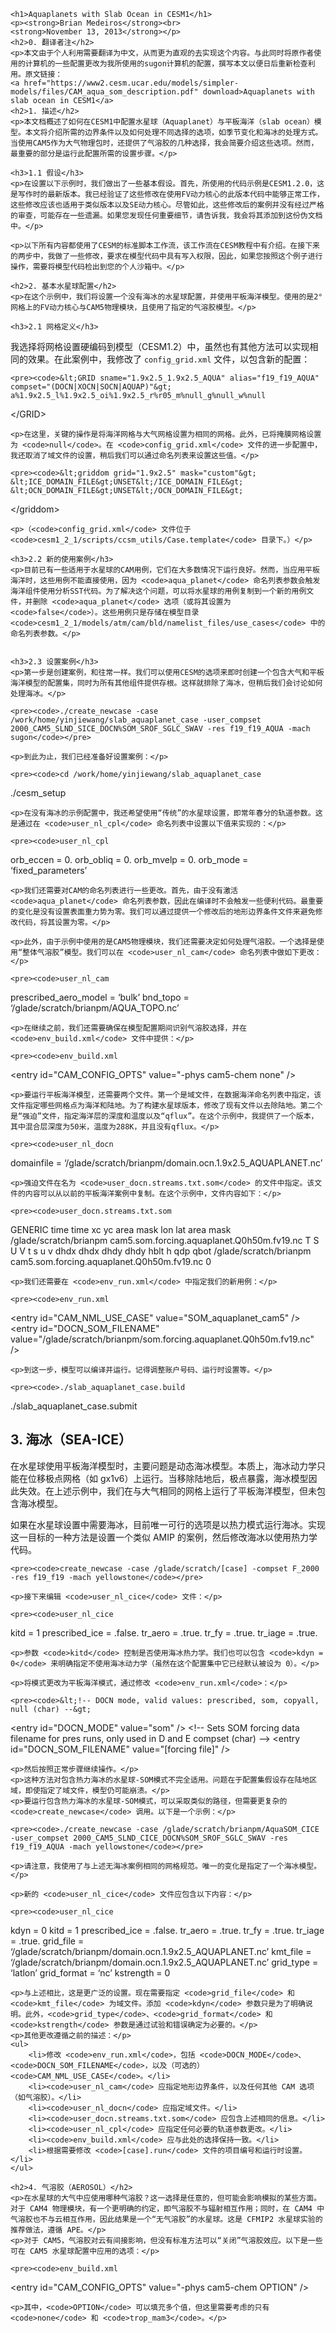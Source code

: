 
<html lang="zh">
<head>
    <meta charset="UTF-8">
    <meta name="viewport" content="width=device-width, initial-scale=1.0">
    <title>Aquaplanets with Slab Ocean in CESM1</title>
</head>
<body>

    <h1>Aquaplanets with Slab Ocean in CESM1</h1>
    <p><strong>Brian Medeiros</strong><br>
    <strong>November 13, 2013</strong></p>
    <h2>0. 翻译者注</h2>
    <p>本文由于个人利用需要翻译为中文，从而更为直观的去实现这个内容。与此同时将原作者使用的计算机的一些配置更改为我所使用的sugon计算机的配置，撰写本文以便日后重新检查利用。原文链接：
    <a href="https://www2.cesm.ucar.edu/models/simpler-models/files/CAM_aqua_som_description.pdf" download>Aquaplanets with slab ocean in CESM1</a>
    <h2>1. 描述</h2>
    <p>本文档概述了如何在CESM1中配置水星球（Aquaplanet）与平板海洋（slab ocean）模型。本文将介绍所需的边界条件以及如何处理不同选择的选项，如季节变化和海冰的处理方式。当使用CAM5作为大气物理包时，还提供了气溶胶的几种选择，我会简要介绍这些选项。然而，最重要的部分是运行此配置所需的设置步骤。</p>

    <h3>1.1 假设</h3>
    <p>在设置以下示例时，我们做出了一些基本假设。首先，所使用的代码示例是CESM1.2.0，这是写作时的最新版本。我已经验证了这些修改在使用FV动力核心的此版本代码中能够正常工作，这些修改应该也适用于类似版本以及SE动力核心。尽管如此，这些修改后的案例并没有经过严格的审查，可能存在一些遗漏。如果您发现任何重要细节，请告诉我，我会将其添加到这份伪文档中。</p>

    <p>以下所有内容都使用了CESM的标准脚本工作流，该工作流在CESM教程中有介绍。在接下来的两步中，我做了一些修改，要求在模型代码中具有写入权限，因此，如果您按照这个例子进行操作，需要将模型代码检出到您的个人沙箱中。</p>

    <h2>2. 基本水星球配置</h2>
    <p>在这个示例中，我们将设置一个没有海冰的水星球配置，并使用平板海洋模型。使用的是2°网格上的FV动力核心与CAM5物理模块，且使用了指定的气溶胶模型。</p>

    <h3>2.1 网格定义</h3>
  <p>我选择将网格设置硬编码到模型（CESM1.2）中，虽然也有其他方法可以实现相同的效果。在此案例中，我修改了 <code>config_grid.xml</code> 文件，以包含新的配置：</p>

    <pre><code>&lt;GRID sname="1.9x2.5_1.9x2.5_AQUA" alias="f19_f19_AQUA" compset="(DOCN|XOCN|SOCN|AQUAP)"&gt;
    a%1.9x2.5_l%1.9x2.5_oi%1.9x2.5_r%r05_m%null_g%null_w%null
&lt;/GRID&gt;</code></pre>

    <p>在这里，关键的操作是将海洋网格与大气网格设置为相同的网格。此外，已将掩膜网格设置为 <code>null</code>。在 <code>config_grid.xml</code> 文件的进一步配置中，我还取消了域文件的设置，稍后我们可以通过命名列表来设置这些值。</p>

    <pre><code>&lt;griddom grid="1.9x2.5" mask="custom"&gt;
    &lt;ICE_DOMAIN_FILE&gt;UNSET&lt;/ICE_DOMAIN_FILE&gt;
    &lt;OCN_DOMAIN_FILE&gt;UNSET&lt;/OCN_DOMAIN_FILE&gt;
&lt;/griddom&gt;</code></pre>

    <p>（<code>config_grid.xml</code> 文件位于 <code>cesm1_2_1/scripts/ccsm_utils/Case.template</code> 目录下。）</p>

    <h3>2.2 新的使用案例</h3>
    <p>目前已有一些适用于水星球的CAM用例，它们在大多数情况下运行良好。然而，当应用平板海洋时，这些用例不能直接使用，因为 <code>aqua_planet</code> 命名列表参数会触发海洋组件使用分析SST代码。为了解决这个问题，可以将水星球的用例复制到一个新的用例文件，并删除 <code>aqua_planet</code> 选项（或将其设置为 <code>false</code>）。这些用例只是存储在模型目录 <code>cesm1_2_1/models/atm/cam/bld/namelist_files/use_cases</code> 中的命名列表参数。</p>


    <h3>2.3 设置案例</h3>
    <p>第一步是创建案例，和往常一样。我们可以使用CESM的选项来即时创建一个包含大气和平板海洋模型的配置集，同时为所有其他组件提供存根。这样就排除了海冰，但稍后我们会讨论如何处理海冰。</p>

    <pre><code>./create_newcase -case /work/home/yinjiewang/slab_aquaplanet_case -user_compset 2000_CAM5_SLND_SICE_DOCN%SOM_SROF_SGLC_SWAV -res f19_f19_AQUA -mach sugon</code></pre>

    <p>到此为止，我们已经准备好设置案例：</p>

    <pre><code>cd /work/home/yinjiewang/slab_aquaplanet_case
./cesm_setup</code></pre>

    <p>在没有海冰的示例配置中，我还希望使用“传统”的水星球设置，即常年春分的轨道参数。这是通过在 <code>user_nl_cpl</code> 命名列表中设置以下值来实现的：</p>

    <pre><code>user_nl_cpl
orb_eccen = 0.
orb_obliq = 0.
orb_mvelp = 0.
orb_mode = ‘fixed_parameters’</code></pre>

    <p>我们还需要对CAM的命名列表进行一些更改。首先，由于没有激活 <code>aqua_planet</code> 命名列表参数，因此在编译时不会触发一些便利代码。最重要的变化是没有设置表面重力势为零。我们可以通过提供一个修改后的地形边界条件文件来避免修改代码，将其设置为零。</p>

    <p>此外，由于示例中使用的是CAM5物理模块，我们还需要决定如何处理气溶胶。一个选择是使用“整体气溶胶”模型。我们可以在 <code>user_nl_cam</code> 命名列表中做如下更改：</p>

    <pre><code>user_nl_cam
prescribed_aero_model = ‘bulk’
bnd_topo = ‘/glade/scratch/brianpm/AQUA_TOPO.nc’</code></pre>

    <p>在继续之前，我们还需要确保在模型配置期间识别气溶胶选择，并在 <code>env_build.xml</code> 文件中提供：</p>

    <pre><code>env_build.xml
&lt;entry id="CAM_CONFIG_OPTS" value="-phys cam5-chem none" /&gt;</code></pre>

    <p>要运行平板海洋模型，还需要两个文件。第一个是域文件，在数据海洋命名列表中指定，该文件指定哪些网格点为海洋和陆地。为了构建水星球版本，修改了现有文件以去除陆地。第二个是“强迫”文件，指定海洋层的深度和温度以及“qflux”。在这个示例中，我提供了一个版本，其中混合层深度为50米，温度为288K，并且没有qflux。</p>

    <pre><code>user_nl_docn
domainfile = ‘/glade/scratch/brianpm/domain.ocn.1.9x2.5_AQUAPLANET.nc’</code></pre>

    <p>强迫文件在名为 <code>user_docn.streams.txt.som</code> 的文件中指定。该文件的内容可以从以前的平板海洋案例中复制。在这个示例中，文件内容如下：</p>

    <pre><code>user_docn.streams.txt.som
<dataSource>GENERIC</dataSource>
<domainInfo>
<variableNames>
time time xc yc area mask lon lat area mask
</variableNames>
<filePath>/glade/scratch/brianpm</filePath>
<fileNames>
cam5.som.forcing.aquaplanet.Q0h50m.fv19.nc
</fileNames>
</domainInfo>
<fieldInfo>
<variableNames>
T S U V t s u v dhdx dhdx dhdy dhdy hblt h qdp qbot
</variableNames>
<filePath>/glade/scratch/brianpm</filePath>
<fileNames>
cam5.som.forcing.aquaplanet.Q0h50m.fv19.nc
</fileNames>
<offset>0</offset>
</fieldInfo></code></pre>

    <p>我们还需要在 <code>env_run.xml</code> 中指定我们的新用例：</p>

    <pre><code>env_run.xml
&lt;entry id="CAM_NML_USE_CASE" value="SOM_aquaplanet_cam5" /&gt;
&lt;entry id="DOCN_SOM_FILENAME" value="/glade/scratch/brianpm/som.forcing.aquaplanet.Q0h50m.fv19.nc" /&gt;</code></pre>

    <p>到这一步，模型可以编译并运行。记得调整账户号码、运行时设置等。</p>

    <pre><code>./slab_aquaplanet_case.build
./slab_aquaplanet_case.submit</code></pre>
    <h2>3. 海冰（SEA-ICE）</h2>
    <p>在水星球使用平板海洋模型时，主要问题是动态海冰模型。本质上，海冰动力学只能在位移极点网格（如 gx1v6）上运行。当移除陆地后，极点暴露，海冰模型因此失效。在上述示例中，我们在与大气相同的网格上运行了平板海洋模型，但未包含海冰模型。</p>
    <p>如果在水星球设置中需要海冰，目前唯一可行的选项是以热力模式运行海冰。实现这一目标的一种方法是设置一个类似 AMIP 的案例，然后修改海冰以使用热力学代码。</p>

    <pre><code>create_newcase -case /glade/scratch/[case] -compset F_2000 -res f19_f19 -mach yellowstone</code></pre>

    <p>接下来编辑 <code>user_nl_cice</code> 文件：</p>

    <pre><code>user_nl_cice
kitd = 1
prescribed_ice = .false.
tr_aero = .true.
tr_fy = .true.
tr_iage = .true.</code></pre>

    <p>参数 <code>kitd</code> 控制是否使用海冰热力学。我们也可以包含 <code>kdyn = 0</code> 来明确指定不使用海冰动力学（虽然在这个配置集中它已经默认被设为 0）。</p>

    <p>将模式更改为平板海洋模式，通过修改 <code>env_run.xml</code>：</p>

    <pre><code>&lt;!-- DOCN mode, valid values: prescribed, som, copyall, null (char) --&gt;
&lt;entry id="DOCN_MODE" value="som" /&gt;
&lt;!-- Sets SOM forcing data filename for pres runs, only used in D and E compset (char) --&gt;
&lt;entry id="DOCN_SOM_FILENAME" value="[forcing file]" /&gt;</code></pre>

    <p>然后按照正常步骤继续操作。</p>
    <p>这种方法对包含热力海冰的水星球-SOM模式不完全适用。问题在于配置集假设存在陆地区域，即使指定了域文件，模型仍可能崩溃。</p>
    <p>要运行包含热力海冰的水星球-SOM模式，可以采取类似的路径，但需要更复杂的 <code>create_newcase</code> 调用。以下是一个示例：</p>

    <pre><code>./create_newcase -case /glade/scratch/brianpm/AquaSOM_CICE -user_compset 2000_CAM5_SLND_CICE_DOCN%SOM_SROF_SGLC_SWAV -res f19_f19_AQUA -mach yellowstone</code></pre>

    <p>请注意，我使用了与上述无海冰案例相同的网格规范。唯一的变化是指定了一个海冰模型。</p>

    <p>新的 <code>user_nl_cice</code> 文件应包含以下内容：</p>

    <pre><code>user_nl_cice
kdyn = 0
kitd = 1
prescribed_ice = .false.
tr_aero = .true.
tr_fy = .true.
tr_iage = .true.
grid_file = ‘/glade/scratch/brianpm/domain.ocn.1.9x2.5_AQUAPLANET.nc’
kmt_file = ‘/glade/scratch/brianpm/domain.ocn.1.9x2.5_AQUAPLANET.nc’
grid_type = ‘latlon’
grid_format = ‘nc’
kstrength = 0</code></pre>

    <p>与上述相比，这是更广泛的设置。现在需要指定 <code>grid_file</code> 和 <code>kmt_file</code> 为域文件。添加 <code>kdyn</code> 参数只是为了明确说明。此外，<code>grid_type</code>、<code>grid_format</code> 和 <code>kstrength</code> 参数是通过试验和错误确定为必要的。</p>
    <p>其他更改遵循之前的描述：</p>
    <ul>
        <li>修改 <code>env_run.xml</code>，包括 <code>DOCN_MODE</code>、<code>DOCN_SOM_FILENAME</code>，以及（可选的）<code>CAM_NML_USE_CASE</code>。</li>
        <li><code>user_nl_cam</code> 应指定地形边界条件，以及任何其他 CAM 选项（如气溶胶）。</li>
        <li><code>user_nl_docn</code> 应指定域文件。</li>
        <li><code>user_docn.streams.txt.som</code> 应包含上述相同的信息。</li>
        <li><code>user_nl_cpl</code> 应指定任何必要的轨道参数更改。</li>
        <li><code>env_build.xml</code> 应与此处的选择保持一致。</li>
        <li>根据需要修改 <code>[case].run</code> 文件的项目编号和运行时设置。</li>
    </ul>

    <h2>4. 气溶胶（AEROSOL）</h2>
    <p>在水星球的大气中应使用哪种气溶胶？这一选择是任意的，但可能会影响模拟的某些方面。对于 CAM4 物理模块，有一个更明确的约定，即气溶胶不与辐射相互作用；同时，在 CAM4 中气溶胶也不与云相互作用，因此结果是一个“无气溶胶”的水星球。这是 CFMIP2 水星球实验的推荐做法，遵循 APE。</p>
    <p>对于 CAM5，气溶胶对云有间接影响，但没有标准方法可以“关闭”气溶胶效应。以下是一些可在 CAM5 水星球配置中应用的选项：</p>

    <pre><code>env_build.xml
&lt;entry id="CAM_CONFIG_OPTS" value="-phys cam5-chem OPTION" /&gt;</code></pre>

    <p>其中，<code>OPTION</code> 可以填充多个值，但这里需要考虑的只有 <code>none</code> 和 <code>trop_mam3</code>。</p>

</body>
</html>
